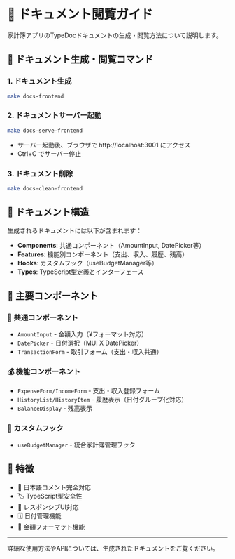 # 📖 ドキュメント閲覧ガイド

家計簿アプリのTypeDocドキュメントの生成・閲覧方法について説明します。

## 🚀 ドキュメント生成・閲覧コマンド

### 1. ドキュメント生成
```bash
make docs-frontend
```

### 2. ドキュメントサーバー起動
```bash
make docs-serve-frontend
```
- サーバー起動後、ブラウザで http://localhost:3001 にアクセス
- Ctrl+C でサーバー停止

### 3. ドキュメント削除
```bash
make docs-clean-frontend
```

## 📁 ドキュメント構造

生成されるドキュメントには以下が含まれます：

- **Components**: 共通コンポーネント（AmountInput, DatePicker等）
- **Features**: 機能別コンポーネント（支出、収入、履歴、残高）
- **Hooks**: カスタムフック（useBudgetManager等）
- **Types**: TypeScript型定義とインターフェース

## 🎯 主要コンポーネント

### 🔧 共通コンポーネント
- `AmountInput` - 金額入力（¥フォーマット対応）
- `DatePicker` - 日付選択（MUI X DatePicker）
- `TransactionForm` - 取引フォーム（支出・収入共通）

### 💰 機能コンポーネント  
- `ExpenseForm/IncomeForm` - 支出・収入登録フォーム
- `HistoryList/HistoryItem` - 履歴表示（日付グループ化対応）
- `BalanceDisplay` - 残高表示

### 🎣 カスタムフック
- `useBudgetManager` - 統合家計簿管理フック

## 🌟 特徴

- 📝 日本語コメント完全対応
- 🏷️ TypeScript型安全性
- 📱 レスポンシブUI対応
- 🗓️ 日付管理機能
- 💱 金額フォーマット機能

---

詳細な使用方法やAPIについては、生成されたドキュメントをご覧ください。